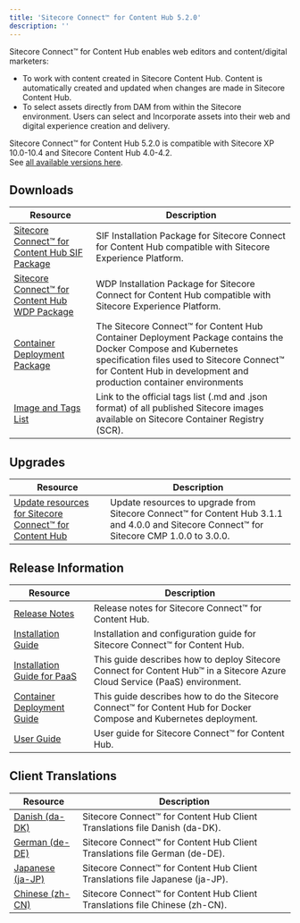 ```yaml
---
title: 'Sitecore Connect™ for Content Hub 5.2.0'
description: ''
---
```

Sitecore Connect™ for Content Hub enables web editors and content/digital marketers:
- To work with content created in Sitecore Content Hub. Content is automatically created and updated when changes are made in Sitecore Content Hub.
- To select assets directly from DAM from within the Sitecore environment. Users can select and Incorporate assets into their web and digital experience creation and delivery.

Sitecore Connect™ for Content Hub 5.2.0 is compatible with Sitecore XP 10.0-10.4 and Sitecore Content Hub 4.0-4.2.\
See [all available versions here](/downloads/Sitecore_Connect_for_Content_Hub).

## Downloads

| Resource                                                                                                                                                                                                                                                                                        | Description                                                                                                                                                                                                                        |
| ----------------------------------------------------------------------------------------------------------------------------------------------------------------------------------------------------------------------------------------------------------------------------------------------- | ---------------------------------------------------------------------------------------------------------------------------------------------------------------------------------------------------------------------------------- |
| [Sitecore Connect™ for Content Hub SIF Package](https://scdp.blob.core.windows.net/downloads/Sitecore%20Connect%20for%20Content%20Hub/5x/Sitecore%20Connect%20for%20Content%20Hub%20520/SIF%20Installation%20Scripts%20For%20Sitecore%20Connector%20Content%20Hub%205.2.96%20rev.%2000458.zip) | SIF Installation Package for Sitecore Connect for Content Hub compatible with Sitecore Experience Platform.                                                                                                                        |
| [Sitecore Connect™ for Content Hub WDP Package](https://scdp.blob.core.windows.net/downloads/Sitecore%20Connect%20for%20Content%20Hub/5x/Sitecore%20Connect%20for%20Content%20Hub%20520/Sitecore.Connector.ContentHub.WDP.5.2.96-r00458.5768.scwdp.zip)                                        | WDP Installation Package for Sitecore Connect for Content Hub compatible with Sitecore Experience Platform.                                                                                                                        |
| [Container Deployment Package](https://github.com/Sitecore/container-deployment/releases/tag/chub%2F5.2.96.00458.1318)                                                                                                                                                                          | The Sitecore Connect™ for Content Hub Container Deployment Package contains the Docker Compose and Kubernetes specification files used to Sitecore Connect™ for Content Hub in development and production container environments |
| [Image and Tags List](https://github.com/Sitecore/docker-images/tree/master/tags)                                                                                                                                                                                                               | Link to the official tags list (.md and .json format) of all published Sitecore images available on Sitecore Container Registry (SCR).                                                                                             |

## Upgrades

| Resource                                                                                                                           | Description                                                                                                                                 |
| ---------------------------------------------------------------------------------------------------------------------------------- | ------------------------------------------------------------------------------------------------------------------------------------------- |
| [Update resources for Sitecore Connect™ for Content Hub](/downloads/Resource_files_for_Modules/1x/Resource_files_for_Modules_100) | Update resources to upgrade from Sitecore Connect™ for Content Hub 3.1.1 and 4.0.0 and Sitecore Connect™ for Sitecore CMP 1.0.0 to 3.0.0. |

## Release Information

| Resource                                                                                                                                                                         | Description                                                                                                                                                                  |
| -------------------------------------------------------------------------------------------------------------------------------------------------------------------------------- | ---------------------------------------------------------------------------------------------------------------------------------------------------------------------------- |
| [Release Notes](/downloads/Sitecore_Connect_for_Content_Hub/5x/Sitecore_Connect_for_Content_Hub_520/Release_Notes)                                                               | Release notes for Sitecore Connect™ for Content Hub.                                                                                                                        |
| [Installation Guide](https://doc.sitecore.com/xp/en/developers/connect-for-ch/52/connect-for-content-hub/install-sitecore-connect-for-content-hub-on-prem.html)                  | Installation and configuration guide for Sitecore Connect™ for Content Hub.                                                |
| [Installation Guide for PaaS](https://doc.sitecore.com/xp/en/developers/connect-for-ch/52/connect-for-content-hub/installing-sitecore-connect-for-content-hub-on-paas.html)      | This guide describes how to deploy Sitecore Connect for Content Hub™ in a Sitecore Azure Cloud Service (PaaS) environment. |
| [Container Deployment Guide](https://doc.sitecore.com/xp/en/developers/connect-for-ch/52/connect-for-content-hub/installing-sitecore-connect-for-content-hub-on-containers.html) | This guide describes how to do the Sitecore Connect™ for Content Hub for Docker Compose and Kubernetes deployment.         |
| [User Guide](https://doc.sitecore.com/xp/en/developers/connect-for-ch/52/connect-for-content-hub/index-en.html)                                                                  | User guide for Sitecore Connect™ for Content Hub.                                                                          |

## Client Translations

| Resource                                                                                                                                                                                                                                     | Description                                                                   |
| -------------------------------------------------------------------------------------------------------------------------------------------------------------------------------------------------------------------------------------------- | ----------------------------------------------------------------------------- |
| [Danish (da-DK)](<https://scdp.blob.core.windows.net/downloads/Sitecore%20Connect%20for%20Content%20Hub/5x/Sitecore%20Connect%20for%20Content%20Hub%20520/Sitecore%20Connect%20for%20Content%20Hub%205.2.96%20rev.%2000458%20(da-DK).zip>)   | Sitecore Connect™ for Content Hub Client Translations file Danish (da-DK).   |
| [German (de-DE)](<https://scdp.blob.core.windows.net/downloads/Sitecore%20Connect%20for%20Content%20Hub/5x/Sitecore%20Connect%20for%20Content%20Hub%20520/Sitecore%20Connect%20for%20Content%20Hub%205.2.96%20rev.%2000458%20(de-DE).zip>)   | Sitecore Connect™ for Content Hub Client Translations file German (de-DE).   |
| [Japanese (ja-JP)](<https://scdp.blob.core.windows.net/downloads/Sitecore%20Connect%20for%20Content%20Hub/5x/Sitecore%20Connect%20for%20Content%20Hub%20520/Sitecore%20Connect%20for%20Content%20Hub%205.2.96%20rev.%2000458%20(ja-JP).zip>) | Sitecore Connect™ for Content Hub Client Translations file Japanese (ja-JP). |
| [Chinese (zh-CN)](<https://scdp.blob.core.windows.net/downloads/Sitecore%20Connect%20for%20Content%20Hub/5x/Sitecore%20Connect%20for%20Content%20Hub%20520/Sitecore%20Connect%20for%20Content%20Hub%205.2.96%20rev.%2000458%20(zh-CN).zip>)  | Sitecore Connect™ for Content Hub Client Translations file Chinese (zh-CN).  |
